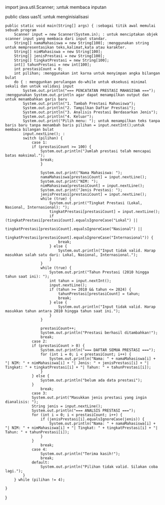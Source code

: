 import java.util.Scanner; :untuk membaca inputan

public class uas1{ :untuk menginisialisasi

    public static void main(String[] args) { :sebagai titik awal memulai sebuah program
        Scanner input = new Scanner(System.in); : untuk menciptakan objek scanner input yang membaca dari input standar.
        String[] namaMahasiswa = new String[100]; :menggunakan string untuk mempresentasikan teks,kalimat,kata atau karakter.
        String[] nimMahasiswa = new String[100];
        String[] jenisPrestasi = new String[100];
        String[] tingkatPrestasi = new String[100];
        int[] tahunPrestasi = new int[100];
        int prestasiCount = 0;
        int pilihan; :menggunakan int karna untuk menyimpan angka bilangan bulat
        do { : menggunkan perulangan do-while untuk eksekusi minimal sekali dan untuk validasi input
            System.out.println("=== PENCATATAN PRESTASI MAHASISWA ==="); :menggunakan System.out.println agar dapat menampilkan output dan untuk menambahkan garis baru
            System.out.println("1. Tambah Prestasi Mahasiswa");
            System.out.println("2. Tampilkan Daftar Prestasi");
            System.out.println("3. Analisis Prestasi Berdasarkan Jenis");
            System.out.println("4. Keluar");
            System.out.print("Pilih menu: "); untuk menampilkan teks tanpa baris baru tanpa menambah baris pilihan = input.nextInt();untuk membaca bilangan bulat
            input.nextLine(); : 
            switch (pilihan) {
                case 1:
                if (prestasiCount >= 100) { 
                    System.out.println("Jumlah prestasi telah mencapai batas maksimal."); 
                    break; 
                    } 

                    System.out.print("Nama Mahasiswa: "); 
                    namaMahasiswa[prestasiCount] = input.nextLine(); 
                    System.out.print("NIM: "); 
                    nimMahasiswa[prestasiCount] = input.nextLine(); 
                    System.out.print("Jenis Prestasi: "); 
                    jenisPrestasi[prestasiCount] = input.nextLine(); 
                    while (true) { 
                        System.out.print("Tingkat Prestasi (Lokal, Nasional, Internasional): "); 
                        tingkatPrestasi[prestasiCount] = input.nextLine(); 
                        if (tingkatPrestasi[prestasiCount].equalsIgnoreCase("Lokal") || 
                        tingkatPrestasi[prestasiCount].equalsIgnoreCase("Nasional") || 
                        tingkatPrestasi[prestasiCount].equalsIgnoreCase("Internasional")) {
                            break; 
                        } else { 
                            System.out.println("Input tidak valid. Harap masukkan salah satu dari: Lokal, Nasional, Internasional."); 
                        } 
                    }
                    while (true) { 
                        System.out.print("Tahun Prestasi (2010 hingga tahun saat ini): "); 
                        int tahun = input.nextInt(); 
                        input.nextLine(); 
                        if (tahun >= 2010 && tahun <= 2024) { 
                            tahunPrestasi[prestasiCount] = tahun; 
                            break; 
                        } else { 
                            System.out.println("Input tidak valid. Harap masukkan tahun antara 2010 hingga tahun saat ini."); 
                        } 
                    }

                    prestasiCount++; 
                    System.out.println("Prestasi berhasil ditambahkan!");
                    break;
                case 2:
                if (prestasiCount > 0) {
                    System.out.println("=== DAFTAR SEMUA PRESTASI ==="); 
                    for (int i = 0; i < prestasiCount; i++) { 
                        System.out.println("Nama: " + namaMahasiswa[i] + "| NIM: " + nimMahasiswa[i] + "| Jenis: " + jenisPrestasi[i] + "| Tingkat: " + tingkatPrestasi[i] + "| Tahun: " + tahunPrestasi[i]); 
                    }
                } else {
                    System.out.println("belum ada data prestasi");
                }                  
                    break;
                case 3:
                System.out.print("Masukkan jenis prestasi yang ingin dianalisis: "); 
                String jenis = input.nextLine(); 
                System.out.println("=== ANALSIS PRESTASI ==="); 
                for (int i = 0; i < prestasiCount; i++) { 
                    if (jenisPrestasi[i].equalsIgnoreCase(jenis)) { 
                        System.out.println("Nama: " + namaMahasiswa[i] + "| NIM: " + nimMahasiswa[i] + "| Tingkat: " + tingkatPrestasi[i] + "| Tahun: " + tahunPrestasi[i]); 
                    } 
                }
                    break;
                case 4: 
                    System.out.println("Terima kasih!"); 
                    break;
                default:
                    System.out.println("Pilihan tidak valid. Silakan coba lagi.");
            }
        } while (pilihan != 4);

    }
}
